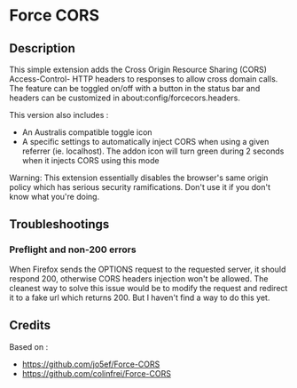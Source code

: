 # Force CORS

## Description

This simple extension adds the Cross Origin Resource Sharing (CORS) Access-Control- HTTP headers to responses to allow cross domain calls. The feature can be toggled on/off with a button in the status bar and headers can be customized in about:config/forcecors.headers.

This version also includes :
 - An Australis compatible toggle icon
 - A specific settings to automatically inject CORS when using a given referrer (ie. localhost).
   The addon icon will turn green during 2 seconds when it injects CORS using this mode

Warning: This extension essentially disables the browser's same origin policy which has serious security ramifications. Don't use it if you don't know what you're doing.

## Troubleshootings

### Preflight and non-200 errors

When Firefox sends the OPTIONS request to the requested server, it should respond 200, otherwise CORS headers injection won't be
allowed.
The cleanest way to solve this issue would be to modify the request and redirect it to a fake url which returns 200. But I haven't find a way to do this yet.


## Credits

Based on :
 - https://github.com/jo5ef/Force-CORS
 - https://github.com/colinfrei/Force-CORS
